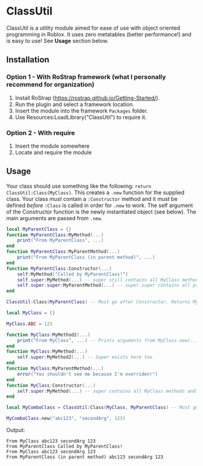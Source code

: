 # ClassUtil
ClassUtil is a utility module aimed for ease of use with object oriented programming in Roblox. It uses zero metatables (better performance!) and is easy to use!
See **Usage** section below.

## Installation
### Option 1 - With RoStrap framework (what I personally recommend for organization)
1. Install RoStrap (https://rostrap.github.io/Getting-Started/).
2. Run the plugin and select a framework location.
3. Insert the module into the framework `Packages` folder.
4. Use Resources:LoadLibrary("ClassUtil") to require it.
### Option 2 - With require
1. Insert the module somewhere
2. Locate and require the module

## Usage
Your class should use something like the following: `return ClassUtil:Class(MyClass)`. This creates a `.new` function for the supplied class. Your class *must* contain a `:Constructor` method and it must be defined *before* `:Class` is called in order for `.new` to work. The self argument of the Constructor function is the newly instantiated object (see below). The main arguments are passed from `.new`.
```lua
local MyParentClass = {}
function MyParentClass:MyMethod(...)
	print("From MyParentClass", ...)
end
function MyParentClass:MyParentMethod(...)
	print("From MyParentClass (in parent method)", ...)
end
function MyParentClass:Constructor(...)
	self:MyMethod("Called by MyParentClass!")
	self.super:MyMethod(...) -- super still contains all MyClass methods and properties but not any inherited ones.
	self.super.super:MyParentMethod(...) -- super.super contains all parent (MyParentClass) class methods and properties but not any inherited ones.
end

ClassUtil:Class(MyParentClass) -- Must go after Constructor. Returns MyClass again.

local MyClass = {}

MyClass.ABC = 123

function MyClass:MyMethod2(...)
	print("From MyClass", ...) -- Prints arguments from MyClass.new(...)
end
function MyClass:MyMethod(...)
	self.super:MyMethod2(...) -- Super exists here too
end
function MyClass:MyParentMethod(...)
	error("You shouldn't see me because I'm overriden!")
end
function MyClass:Constructor(...)
	self.super:MyMethod(...) -- super contains all MyClass methods and properties but not any inherited ones.
end

local MyComboClass = ClassUtil:Class(MyClass, MyParentClass) -- Must go after Constructor. Returns copy of MyClass with its parent set to MyParentClass.

MyComboClass.new("abc123", "secondArg", 123)
```

Output:
```
From MyClass abc123 secondArg 123
From MyParentClass Called by MyParentClass!
From MyClass abc123 secondArg 123
From MyParentClass (in parent method) abc123 secondArg 123
```
